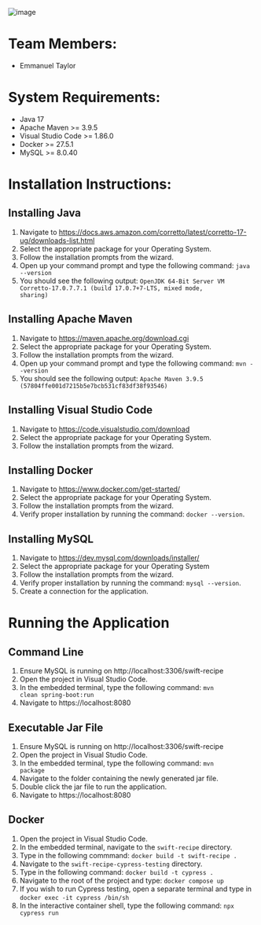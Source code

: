 ![image](https://github.com/emtaylor1993/School-Projects/assets/93065901/2a771cb7-46e5-4255-b806-d1cbf6c3c2cc)

# Team Members:
- Emmanuel Taylor

# System Requirements:
- Java 17
- Apache Maven >= 3.9.5
- Visual Studio Code >= 1.86.0
- Docker >= 27.5.1
- MySQL >= 8.0.40

# Installation Instructions:
## Installing Java
1. Navigate to https://docs.aws.amazon.com/corretto/latest/corretto-17-ug/downloads-list.html
2. Select the appropriate package for your Operating System.
3. Follow the installation prompts from the wizard.
4. Open up your command prompt and type the following command: <code>java --version</code>
5. You should see the following output: <code>OpenJDK 64-Bit Server VM Corretto-17.0.7.7.1 (build 17.0.7+7-LTS, mixed mode, sharing)</code>

## Installing Apache Maven
1. Navigate to https://maven.apache.org/download.cgi
2. Select the appropriate package for your Operating System.
3. Follow the installation prompts from the wizard.
4. Open up your command prompt and type the following command: <code>mvn --version</code>
5. You should see the following output: <code>Apache Maven 3.9.5 (57804ffe001d7215b5e7bcb531cf83df38f93546)</code>

## Installing Visual Studio Code
1. Navigate to https://code.visualstudio.com/download
2. Select the appropriate package for your Operating System.
3. Follow the installation prompts from the wizard.

## Installing Docker
1. Navigate to https://www.docker.com/get-started/
2. Select the appropriate package for your Operating System.
3. Follow the installation prompts from the wizard.
4. Verify proper installation by running the command: `docker --version`.

## Installing MySQL
1. Navigate to https://dev.mysql.com/downloads/installer/
2. Select the appropriate package for your Operating System
3. Follow the installation prompts from the wizard.
4. Verify proper installation by running the command: `mysql --version`.
5. Create a connection for the application.

# Running the Application
## Command Line
1. Ensure MySQL is running on http://localhost:3306/swift-recipe
2. Open the project in Visual Studio Code.
3. In the embedded terminal, type the following command: <code>mvn clean spring-boot:run</code>
4. Navigate to https://localhost:8080

## Executable Jar File
1. Ensure MySQL is running on http://localhost:3306/swift-recipe
2. Open the project in Visual Studio Code.
3. In the embedded terminal, type the following command: <code>mvn package</code>
4. Navigate to the folder containing the newly generated jar file.
5. Double click the jar file to run the application.
6. Navigate to https://localhost:8080

## Docker
1. Open the project in Visual Studio Code.
2. In the embedded terminal, navigate to the `swift-recipe` directory.
3. Type in the following commmand: `docker build -t swift-recipe .`
4. Navigate to the `swift-recipe-cypress-testing` directory.
5. Type in the following command: `docker build -t cypress .`
6. Navigate to the root of the project and type: `docker compose up`
7. If you wish to run Cypress testing, open a separate terminal and type in `docker exec -it cypress /bin/sh`
8. In the interactive container shell, type the following command: `npx cypress run`
